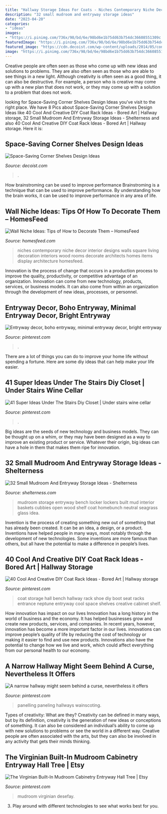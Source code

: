 ```yaml
---
title: "Hallway Storage Ideas For Coats - Niches Contemporary Niche Decor Interior Designs Walls Square Living Decoration Interiors Wood Rooms Decorate Architects Homes Items Display Architecture Homesfeed"
description: "32 small mudroom and entryway storage ideas"
date: "2023-04-20"
categories:
- "ideas"
images:
- "https://i.pinimg.com/736x/98/bd/6e/98bd6e1b75dd63b754dc36608551309c.jpg"
featuredImage: "https://i.pinimg.com/736x/98/bd/6e/98bd6e1b75dd63b754dc36608551309c.jpg"
featured_image: "https://cdn.decoist.com/wp-content/uploads/2014/05/contemporary-hall-corner-shelving.jpg"
image: "https://i.pinimg.com/736x/98/bd/6e/98bd6e1b75dd63b754dc36608551309c.jpg"
---
```



Creative people are often seen as those who come up with new ideas and solutions to problems. They are also often seen as those who are able to see things in a new light. Although creativity is often seen as a good thing, it can also be destructive. For example, a person who is creative may come up with a new plan that does not work, or they may come up with a solution to a problem that does not work.

	

		
looking for Space-Saving Corner Shelves Design Ideas you've visit to the right place. We have 8 Pics about Space-Saving Corner Shelves Design Ideas like 40 Cool And Creative DIY Coat Rack Ideas - Bored Art | Hallway storage, 32 Small Mudroom And Entryway Storage Ideas - Shelterness and also 40 Cool And Creative DIY Coat Rack Ideas - Bored Art | Hallway storage. Here it is:
		
    
## Space-Saving Corner Shelves Design Ideas

<img loading=lazy src="https://cdn.decoist.com/wp-content/uploads/2014/05/contemporary-hall-corner-shelving.jpg" onerror="this.onerror=null;this.src='https://tse3.mm.bing.net/th?id=OIP.YeUhlEpYi-9kZpAAhapWBQHaJ4&amp;pid=15.1';" alt="Space-Saving Corner Shelves Design Ideas">

_Source: decoist.com_

>. 

	

How brainstroming can be used to improve performance
Brainstroming is a technique that can be used to improve performance. By understanding how the brain works, it can be used to improve performance in any area of life.

    
## Wall Niche Ideas: Tips Of How To Decorate Them – HomesFeed

<img loading=lazy src="https://homesfeed.com/wp-content/uploads/2015/08/Three-wall-niches-for-organizing-luxurious-and-ethnic-decoration-items.jpg" onerror="this.onerror=null;this.src='https://tse4.mm.bing.net/th?id=OIP.y8RF6wq-Ms5qGwKiuieDUwHaJ4&amp;pid=15.1';" alt="Wall Niche Ideas: Tips of How to Decorate Them – HomesFeed">

_Source: homesfeed.com_

>niches contemporary niche decor interior designs walls square living decoration interiors wood rooms decorate architects homes items display architecture homesfeed. 

	

Innovation is the process of change that occurs in a production process to improve the quality, productivity, or competitive advantage of an organization. Innovation can come from new technology, products, services, or business models. It can also come from within an organization through the development of new ideas, processes, or personnel.

    
## Entryway Decor, Boho Entryway, Minimal Entryway Decor, Bright Entryway

<img loading=lazy src="https://i.pinimg.com/736x/65/8f/1f/658f1fa2858e072ff582a2d3e9d9c5fb.jpg" onerror="this.onerror=null;this.src='https://tse2.mm.bing.net/th?id=OIP.VpAMyn-TMhgOvOUqWULnHwHaLH&amp;pid=15.1';" alt="Entryway decor, boho entryway, minimal entryway decor, bright entryway">

_Source: pinterest.com_

>. 

	

There are a lot of things you can do to improve your home life without spending a fortune. Here are some diy ideas that can help make your life easier.

    
## 41 Super Ideas Under The Stairs Diy Closet | Under Stairs Wine Cellar

<img loading=lazy src="https://i.pinimg.com/736x/98/bd/6e/98bd6e1b75dd63b754dc36608551309c.jpg" onerror="this.onerror=null;this.src='https://tse1.mm.bing.net/th?id=OIP.uIgNaEm8TBAKt2J5jUkUTAAAAA&amp;pid=15.1';" alt="41 Super Ideas Under The Stairs Diy Closet | Under stairs wine cellar">

_Source: pinterest.com_

>. 

	

Big ideas are the seeds of new technology and business models. They can be thought up on a whim, or they may have been designed as a way to improve an existing product or service. Whatever their origin, big ideas can have a hole in them that makes them ripe for innovation.

    
## 32 Small Mudroom And Entryway Storage Ideas - Shelterness

<img loading=lazy src="https://i.shelterness.com/2016/06/05-mudroom-locker-with-a-storage-bench.jpg" onerror="this.onerror=null;this.src='https://tse1.mm.bing.net/th?id=OIP.PQ50vRRXCPQGqgob9oHS0QHaMB&amp;pid=15.1';" alt="32 Small Mudroom And Entryway Storage Ideas - Shelterness">

_Source: shelterness.com_

>mudroom storage entryway bench locker lockers built mud interior baskets cubbies open wood shelf coat homebunch neutral seagrass glass idea. 

	

Invention is the process of creating something new out of something that has already been created. It can be an idea, a design, or a product. Inventions have helped people in many ways, most notably through the development of new technologies. Some inventions are more famous than others, but all have the potential to make a difference in people’s lives.

    
## 40 Cool And Creative DIY Coat Rack Ideas - Bored Art | Hallway Storage

<img loading=lazy src="https://i.pinimg.com/736x/4e/f1/cd/4ef1cd8ee07b222cb7d537a064a3d380--diy-coat-rack-coat-racks.jpg" onerror="this.onerror=null;this.src='https://tse1.mm.bing.net/th?id=OIP.pTRwGYcjsgDxQfDuAU0szgHaLG&amp;pid=15.1';" alt="40 Cool And Creative DIY Coat Rack Ideas - Bored Art | Hallway storage">

_Source: pinterest.com_

>coat storage hall bench hallway rack shoe diy boot seat racks entrance neptune entryway cool space shelves creative cabinet shelf. 

	

How innovation has impact on our lives
Innovation has a long history in the world of business and the economy. It has helped businesses grow and create new products, services, and companies. In recent years, however, innovation has become a more important factor in our lives. innovations can improve people’s quality of life by reducing the cost of technology or making it easier to find and use new products. Innovations also have the potential to change how we live and work, which could affect everything from our personal health to our economy.

    
## A Narrow Hallway Might Seem Behind A Curse, Nevertheless It Offers

<img loading=lazy src="https://i.pinimg.com/736x/aa/8d/ac/aa8dacbb9dc8d70aefb7b60c2975efae.jpg" onerror="this.onerror=null;this.src='https://tse3.mm.bing.net/th?id=OIP.gODvSS5JpMscVYuazcgUaQHaLF&amp;pid=15.1';" alt="A narrow hallway might seem behind a curse, nevertheless it offers">

_Source: pinterest.com_

>panelling paneling hallways wainscoting. 

	

Types of creativity: What are they?
Creativity can be defined in many ways, but by its definition, creativity is the generation of new ideas or conceptions of something. It can also be considered an individual’s ability to come up with new solutions to problems or see the world in a different way. Creative people are often associated with the arts, but they can also be involved in any activity that gets their minds thinking.

    
## The Virginian Built-In Mudroom Cabinetry Entryway Hall Tree | Etsy

<img loading=lazy src="https://i.pinimg.com/736x/a1/10/73/a11073fdde81fc9d125f35daa8b78c5f.jpg" onerror="this.onerror=null;this.src='https://tse1.mm.bing.net/th?id=OIP.HQbDUm_VusZeWiG-xh7OowHaJ4&amp;pid=15.1';" alt="The Virginian Built-In Mudroom Cabinetry Entryway Hall Tree | Etsy">

_Source: pinterest.com_

>mudroom virginian desefay. 

	

3. Play around with different technologies to see what works best for you. 

